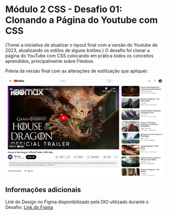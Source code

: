# Módulo 2 CSS - Desafio 01: Clonando a Página do Youtube com CSS

(Tomei a iniciativa de atualizar o layout final com a versão do Youtube de 2023, atualizando os estilos de alguns botões.)
O desafio foi clonar a página do YouTube com CSS colocando em prática todos os conceitos aprendidos, principalmente sobre Flexbox.

Prévia da versão final com as alterações de estilização que apliquei:

![image](https://github.com/gitaminato/desafio1-css-modulo2-dio/blob/main/assets/images/page-final-version.png?raw=true)

## Informações adicionais
Link do Design no Figma disponibilizado pela DIO utilizado durante o Desafio:
[Link do Figma](https://www.figma.com/file/lrRWUZPKnqMDZrSDJmZxUS/Desafio-de-Flexbox---DIO?node-id=0%3A1)
